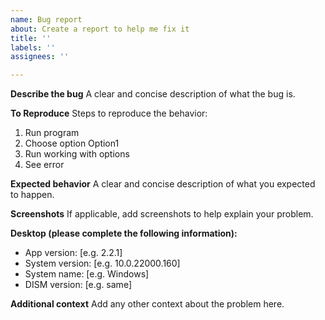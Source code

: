 ```yaml
---
name: Bug report
about: Create a report to help me fix it
title: ''
labels: ''
assignees: ''

---
```


**Describe the bug**
A clear and concise description of what the bug is.

**To Reproduce**
Steps to reproduce the behavior:
1. Run program
2. Choose option Option1
3. Run working with options
4. See error

**Expected behavior**
A clear and concise description of what you expected to happen.

**Screenshots**
If applicable, add screenshots to help explain your problem.

**Desktop (please complete the following information):**
 - App version: [e.g. 2.2.1]
 - System version: [e.g. 10.0.22000.160]
 - System name: [e.g. Windows]
 - DISM version: [e.g. same]


**Additional context**
Add any other context about the problem here.
